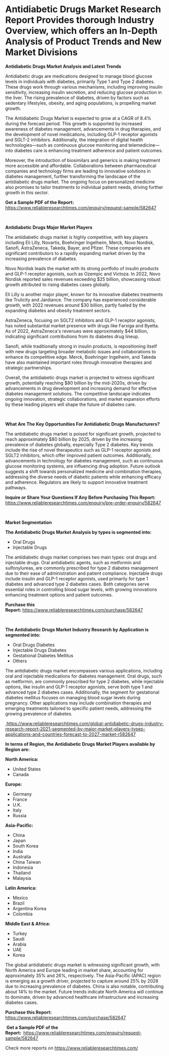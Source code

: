 <p><h1>Antidiabetic Drugs Market Research Report Provides thorough Industry Overview, which offers an In-Depth Analysis of Product Trends and New Market Divisions</h1></p><p><strong>Antidiabetic Drugs Market Analysis and Latest Trends</strong></p>
<p><p>Antidiabetic drugs are medications designed to manage blood glucose levels in individuals with diabetes, primarily Type 1 and Type 2 diabetes. These drugs work through various mechanisms, including improving insulin sensitivity, increasing insulin secretion, and reducing glucose production in the liver. The rising prevalence of diabetes, driven by factors such as sedentary lifestyles, obesity, and aging populations, is propelling market growth. </p><p>The Antidiabetic Drugs Market is expected to grow at a CAGR of 8.4% during the forecast period. This growth is supported by increased awareness of diabetes management, advancements in drug therapies, and the development of novel medications, including GLP-1 receptor agonists and SGLT-2 inhibitors. Additionally, the integration of digital health technologies—such as continuous glucose monitoring and telemedicine—into diabetes care is enhancing treatment adherence and patient outcomes. </p><p>Moreover, the introduction of biosimilars and generics is making treatment more accessible and affordable. Collaborations between pharmaceutical companies and technology firms are leading to innovative solutions in diabetes management, further transforming the landscape of the antidiabetic drugs market. The ongoing focus on personalized medicine also promises to tailor treatments to individual patient needs, driving further growth in this sector.</p></p>
<p><strong>Get a Sample PDF of the Report:&nbsp;</strong> <a href="https://www.reliableresearchtimes.com/enquiry/request-sample/582647?utm_campaign=2244&utm_medium=2&utm_source=Github&utm_content=ia&utm_term=23032025&utm_id=antidiabetic-drugs">https://www.reliableresearchtimes.com/enquiry/request-sample/582647</a></p>
<p>&nbsp;</p>
<p><strong>Antidiabetic Drugs Major Market Players</strong></p>
<p><p>The antidiabetic drugs market is highly competitive, with key players including Eli Lilly, Novartis, Boehringer Ingelheim, Merck, Novo Nordisk, Sanofi, AstraZeneca, Takeda, Bayer, and Pfizer. These companies are significant contributors to a rapidly expanding market driven by the increasing prevalence of diabetes.</p><p>Novo Nordisk leads the market with its strong portfolio of insulin products and GLP-1 receptor agonists, such as Ozempic and Victoza. In 2022, Novo Nordisk reported sales revenues exceeding $25 billion, showcasing robust growth attributed to rising diabetes cases globally.</p><p>Eli Lilly is another major player, known for its innovative diabetes treatments like Trulicity and Jardiance. The company has experienced considerable growth, with 2022 revenues around $30 billion, partly fueled by the expanding diabetes and obesity treatment sectors.</p><p>AstraZeneca, focusing on SGLT2 inhibitors and GLP-1 receptor agonists, has noted substantial market presence with drugs like Farxiga and Byetta. As of 2022, AstraZeneca's revenues were approximately $44 billion, indicating significant contributions from its diabetes drug lineup.</p><p>Sanofi, while traditionally strong in insulin products, is repositioning itself with new drugs targeting broader metabolic issues and collaborations to enhance its competitive edge. Merck, Boehringer Ingelheim, and Takeda have also maintained important roles through innovative therapies and strategic partnerships.</p><p>Overall, the antidiabetic drugs market is projected to witness significant growth, potentially reaching $80 billion by the mid-2020s, driven by advancements in drug development and increasing demand for effective diabetes management solutions. The competitive landscape indicates ongoing innovation, strategic collaborations, and market expansion efforts by these leading players will shape the future of diabetes care.</p></p>
<p>&nbsp;</p>
<p><strong>What Are The Key Opportunities For Antidiabetic Drugs Manufacturers?</strong></p>
<p><p>The antidiabetic drugs market is poised for significant growth, projected to reach approximately $80 billion by 2025, driven by the increasing prevalence of diabetes globally, especially Type 2 diabetes. Key trends include the rise of novel therapeutics such as GLP-1 receptor agonists and SGLT2 inhibitors, which offer improved patient outcomes. Additionally, advancements in technology for diabetes management, such as continuous glucose monitoring systems, are influencing drug adoption. Future outlook suggests a shift towards personalized medicine and combination therapies, addressing the diverse needs of diabetic patients while enhancing efficacy and adherence. Regulators are likely to support innovative treatment pathways.</p></p>
<p><strong>Inquire or Share Your Questions If Any Before Purchasing This Report:</strong> <a href="https://www.reliableresearchtimes.com/enquiry/pre-order-enquiry/582647?utm_campaign=2244&utm_medium=2&utm_source=Github&utm_content=ia&utm_term=23032025&utm_id=antidiabetic-drugs">https://www.reliableresearchtimes.com/enquiry/pre-order-enquiry/582647</a></p>
<p>&nbsp;</p>
<p><strong>Market Segmentation</strong></p>
<p><strong>The Antidiabetic Drugs Market Analysis by types is segmented into:</strong></p>
<p><ul><li>Oral Drugs</li><li>Injectable Drugs</li></ul></p>
<p><p>The antidiabetic drugs market comprises two main types: oral drugs and injectable drugs. Oral antidiabetic agents, such as metformin and sulfonylureas, are commonly prescribed for type 2 diabetes management due to their ease of administration and patient compliance. Injectable drugs include insulin and GLP-1 receptor agonists, used primarily for type 1 diabetes and advanced type 2 diabetes cases. Both categories serve essential roles in controlling blood sugar levels, with growing innovations enhancing treatment options and patient outcomes.</p></p>
<p><strong>Purchase this Report:&nbsp;</strong><a href="https://www.reliableresearchtimes.com/purchase/582647?utm_campaign=2244&utm_medium=2&utm_source=Github&utm_content=ia&utm_term=23032025&utm_id=antidiabetic-drugs">https://www.reliableresearchtimes.com/purchase/582647</a></p>
<p>&nbsp;</p>
<p><strong>The Antidiabetic Drugs Market Industry Research by Application is segmented into:</strong></p>
<p><ul><li>Oral Drugs Diabetes</li><li>Injectable Drugs Diabetes</li><li>Gestational Diabetes Mellitus</li><li>Others</li></ul></p>
<p><p>The antidiabetic drugs market encompasses various applications, including oral and injectable medications for diabetes management. Oral drugs, such as metformin, are commonly prescribed for type 2 diabetes, while injectable options, like insulin and GLP-1 receptor agonists, serve both type 1 and advanced type 2 diabetes cases. Additionally, the segment for gestational diabetes mellitus focuses on managing blood sugar levels during pregnancy. Other applications may include combination therapies and emerging treatments tailored to specific patient needs, addressing the growing prevalence of diabetes.</p></p>
<p><a href="https://www.reliableresearchtimes.com/global-antidiabetic-drugs-industry-research-report-2021-segmented-by-major-market-players-types-applications-and-countries-forecast-to-2027-market-r582647?utm_campaign=2244&utm_medium=2&utm_source=Github&utm_content=ia&utm_term=23032025&utm_id=antidiabetic-drugs">&nbsp;https://www.reliableresearchtimes.com/global-antidiabetic-drugs-industry-research-report-2021-segmented-by-major-market-players-types-applications-and-countries-forecast-to-2027-market-r582647</a></p>
<p><strong>In terms of Region, the Antidiabetic Drugs Market Players available by Region are:</strong></p>
<p>
    <p> <strong> North America: </strong>
        <ul>
            <li>United States</li>
            <li>Canada</li>
        </ul>
        </p> 
    <p> <strong> Europe: </strong>
        <ul>
            <li>Germany</li>
            <li>France</li>
            <li>U.K.</li>
            <li>Italy</li>
            <li>Russia</li>
        </ul>
        </p> 
    <p> <strong> Asia-Pacific: </strong>
        <ul>
            <li>China</li>
            <li>Japan</li>
            <li>South Korea</li>
            <li>India</li>
            <li>Australia</li>
            <li>China Taiwan</li>
            <li>Indonesia</li>
            <li>Thailand</li>
            <li>Malaysia</li>
        </ul>
        </p> 
    <p> <strong> Latin America: </strong>
        <ul>
            <li>Mexico</li>
            <li>Brazil</li>
            <li>Argentina Korea</li>
            <li>Colombia</li>
        </ul>
        </p> 
    <p> <strong> Middle East & Africa: </strong>
        <ul>
            <li>Turkey</li>
            <li>Saudi</li>
            <li>Arabia</li>
            <li>UAE</li>
            <li>Korea</li>
        </ul>
    </p>
    </p>
<p><p>The global antidiabetic drugs market is witnessing significant growth, with North America and Europe leading in market share, accounting for approximately 35% and 26%, respectively. The Asia-Pacific (APAC) region is emerging as a growth driver, projected to capture around 25% by 2028 due to increasing prevalence of diabetes. China is also notable, contributing about 14% to the market. Future trends indicate North America will continue to dominate, driven by advanced healthcare infrastructure and increasing diabetes cases.</p></p>
<p><strong>Purchase this Report: </strong><a href="https://www.reliableresearchtimes.com/purchase/582647?utm_campaign=2244&utm_medium=2&utm_source=Github&utm_content=ia&utm_term=23032025&utm_id=antidiabetic-drugs">https://www.reliableresearchtimes.com/purchase/582647</a></p>
<p>&nbsp;<strong>Get a Sample PDF of the Report:&nbsp;&nbsp;</strong><a href="https://www.reliableresearchtimes.com/enquiry/request-sample/582647?utm_campaign=2244&utm_medium=2&utm_source=Github&utm_content=ia&utm_term=23032025&utm_id=antidiabetic-drugs">https://www.reliableresearchtimes.com/enquiry/request-sample/582647</a></p>
<p><strong></strong></p>
<p>Check more reports on <a href="https://www.reliableresearchtimes.com/?utm_campaign=2244&utm_medium=2&utm_source=Github&utm_content=ia&utm_term=23032025&utm_id=antidiabetic-drugs">https://www.reliableresearchtimes.com/</a></p>